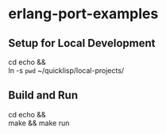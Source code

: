 # erlang-port-examples

## Setup for Local Development

cd echo && \
  ln -s `pwd` ~/quicklisp/local-projects/

## Build and Run

cd echo && \
  make && make run
